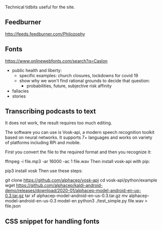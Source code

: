 Technical tidbits useful for the site.

## Feedburner
http://feeds.feedburner.com/Philozophy

## Fonts
https://www.onlinewebfonts.com/search?q=Caslon

- public health and liberty:
  - specific examples: church closures, lockdowns for covid 19
  - show why we won't find rational grounds to decide that question:
    - probabilities, future, subjective risk affinity
- fallacies
- stories

## Transcribing podcasts to text
It does not work, the result requires too much editing.

The software you can use is Vosk-api, a modern speech recognition toolkit based on neural networks. It supports 7+ languages and works on variety of platforms including RPi and mobile.

First you convert the file to the required format and then you recognize it:

ffmpeg -i file.mp3 -ar 16000 -ac 1 file.wav
Then install vosk-api with pip:

pip3 install vosk
Then use these steps:

git clone https://github.com/alphacep/vosk-api
cd vosk-api/python/example
wget https://github.com/alphacep/kaldi-android-demo/releases/download/2020-01/alphacep-model-android-en-us-0.3.tar.gz
tar xf alphacep-model-android-en-us-0.3.tar.gz 
mv alphacep-model-android-en-us-0.3 model-en
python3 ./test_simple.py file.wav > file.json

## CSS snippet for handling fonts
<style> 
    /* @font-face {
      font-family: "Caslon"; 
      font-variant-ligatures: common-ligatures discretionary-ligatures historical-ligatures contextual;
      src: url("//db.onlinewebfonts.com/t/22bd8660c8d0b70ac3e9d024f7f2c31d.eot"); 
      src: url("//db.onlinewebfonts.com/t/22bd8660c8d0b70ac3e9d024f7f2c31d.eot?#iefix") format("embedded-opentype"), 
      url("//db.onlinewebfonts.com/t/22bd8660c8d0b70ac3e9d024f7f2c31d.woff2") format("woff2"), 
      url("//db.onlinewebfonts.com/t/22bd8660c8d0b70ac3e9d024f7f2c31d.woff") format("woff"), 
      url("//db.onlinewebfonts.com/t/22bd8660c8d0b70ac3e9d024f7f2c31d.ttf") format("truetype"), 
      url("//db.onlinewebfonts.com/t/22bd8660c8d0b70ac3e9d024f7f2c31d.svg#Caslon") format("svg"); 
    }
      
    @font-face {
      font-family: "My Hoefler Text";
      font-variant-ligatures: common-ligatures discretionary-ligatures historical-ligatures contextual;
      text-rendering: optimizeLegibility;
      src: url("/assets/fonts/Hoefler-Text_Regular.woff2") format("woff2");
    }
    
    @font-face {
      font-family: "Clicker Script"; 
      src: url("//db.onlinewebfonts.com/t/b5cae760e3ebeb67aed58508b5ae4269.eot"); 
      src: url("//db.onlinewebfonts.com/t/b5cae760e3ebeb67aed58508b5ae4269.eot?#iefix") format("embedded-opentype"), 
      url("//db.onlinewebfonts.com/t/b5cae760e3ebeb67aed58508b5ae4269.woff2") format("woff2"), 
      url("//db.onlinewebfonts.com/t/b5cae760e3ebeb67aed58508b5ae4269.woff") format("woff"), 
      url("//db.onlinewebfonts.com/t/b5cae760e3ebeb67aed58508b5ae4269.ttf") format("truetype"), 
      url("//db.onlinewebfonts.com/t/b5cae760e3ebeb67aed58508b5ae4269.svg#Clicker Script") format("svg"); } */
    
    /* p:first-child::first-letter {
      display: inline-block;
      float:left;
      font-size: 350%;
      margin-top: -14px; 
      margin-bottom: -14px;
      margin-right: 5px;
      color:#8C8273;
    } */
  </style>
